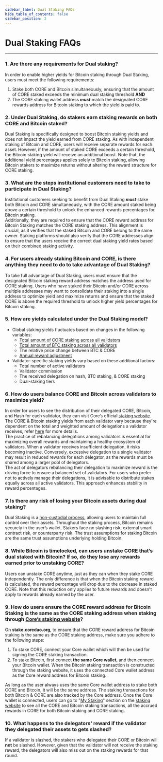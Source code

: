 ```yaml
---
sidebar_label: Dual Staking FAQs
hide_table_of_contents: false
sidebar_position: 2
---
```


# Dual Staking FAQs
---

### 1\. Are there any requirements for Dual staking?

In order to enable higher yields for Bitcoin staking through Dual Staking, users must meet the following requirements: 

1. Stake both CORE and Bitcoin simultaneously, ensuring that the amount of CORE staked exceeds the minimum dual staking threshold  **AND**   
2. The CORE staking wallet address ***must*** match the designated CORE rewards address for Bitcoin staking to which the yield is paid to.

### 2\. Under Dual Staking, do stakers earn staking rewards on both CORE and Bitcoin staked?

Dual Staking is specifically designed to boost Bitcoin staking yields and does not impact the yield earned from CORE staking. As with independent staking of Bitcoin and CORE, users will receive separate rewards for each asset. However, if the amount of staked CORE exceeds a certain threshold, the Bitcoin staking yield will receive an additional boost. Note that, the additional yield percentages applies solely to Bitcoin staking, allowing Bitcoin stakers to maximize returns without altering the reward structure for CORE staking.

### 3\. What are the steps institutional customers need to take to participate in Dual Staking?

Institutional customers seeking to benefit from Dual Staking ***must*** stake both Bitcoin and CORE simultaneously, with the CORE amount staked being above a certain threshold to unlock the enhanced rewards percentages for Bitcoin staking.   
Additionally, they are required to ensure that the CORE reward address for Bitcoin Staking matches the CORE staking address. This alignment is crucial, as it verifies that the staked Bitcoin and CORE belong to the same owner. Staking platforms should also verify that the CORE addresses align to ensure that the users receive the correct dual staking yield rates based on their combined staking activity.

### 4\. For users already staking Bitcoin and CORE, is there anything they need to do to take advantage of Dual Staking?

To take full advantage of Dual Staking, users must ensure that the designated Bitcoin staking reward address matches the address used for CORE staking. Users who have staked their Bitcoin and/or CORE across multiple addresses may want to consolidate their staking into a single address to optimize yield and maximize returns and ensure that the staked CORE is above the required threshold to unlock higher yield percentages for Bitcoin staking. 

### 5\. How are yields calculated under the Dual Staking model?

* Global staking yields fluctuates based on changes in the following variables:  
  * [Total amount of CORE staking across all validators](https://stake.coredao.org/validators)  
  * [Total amount of BTC staking across all validators](https://stake.coredao.org/validators)  
  * The relative price change between BTC & CORE  
  * [Annual reward adjustment](https://docs.coredao.org/docs/Learn/economics/core-token/tokenomics-and-utility#sound-supply-and-emissions)  
* Validator-specific staking yields vary based on these additional factors:  
  * Total number of active validators  
  * Validator commission  
  * The received delegation on hash, BTC staking, & CORE staking  
  * Dual-staking tiers

### 6\. How do users balance CORE and Bitcoin across validators to maximize yield?

In order for users to see the distribution of their delegated CORE, Bitcoin, and Hash for each validator, they can visit Core’s official [staking website](https://stake.coredao.org/). The CORE & Bitcoin staking yields from each validator vary because they're dependent on the total and weighted amount of delegations a validator receives, refer [here](../Learn/core-concepts/satoshi-plus-consensus/rewards#3-validator-rewards) for more details.   
The practice of rebalancing delegations among validators is essential for maximizing overall rewards and maintaining a healthy ecosystem of validators. When a validator receives insufficient delegation, it risks becoming inactive. Conversely, excessive delegation to a single validator may result in reduced rewards for each delegator, as the rewards must be shared among a larger pool of delegators.  
The act of delegators rebalancing their delegation to maximize reward is the driving force to ensure a balanced set of validators. For users who prefer not to actively manage their delegations, it is advisable to distribute stakes equally across all active validators. This approach enhances stability in reward percentages.

### 7\. Is there any risk of losing your Bitcoin assets during dual staking?

Dual Staking is a [non-custodial process](../Learn/products/btc-staking/overview), allowing users to maintain full control over their assets. Throughout the staking process, Bitcoin remains securely in the user’s wallet.  Stakers face no slashing risk, external smart contract risk, or counterparty risk. The trust assumptions for staking Bitcoin are the same trust assumptions underlying holding Bitcoin.

### 8\. While Bitcoin is timelocked, can users unstake CORE that’s dual staked with Bitcoin? If so, do they lose any rewards earned prior to unstaking CORE?

Users can unstake CORE anytime, just as they can when they stake CORE independently. The only difference is that when the Bitcoin staking reward is calculated, the reward percentage will drop due to the decrease in staked CORE. Note that this reduction only applies to future rewards and doesn't apply to rewards already earned by the user.

### 9\. How do users ensure the CORE reward address for Bitcoin Staking is the same as the CORE staking address when staking through [Core’s staking website](https://stake.coredao.org/)?

On **stake.coredao.org**, to ensure that the CORE reward address for Bitcoin staking is the same as the CORE staking address, make sure you adhere to the following steps:

1. To stake CORE, connect your Core wallet which will then be used for signing the CORE staking transaction.  
2. To stake Bitcoin, first connect **the same Core wallet**, and then connect your Bitcoin wallet. When the Bitcoin staking transaction is constructed through the staking website, it uses the connected Core wallet address as the Core reward address for Bitcoin staking. 

As long as the user always uses the same Core wallet address to stake both CORE and Bitcoin, it will be the same address. The staking transactions for both Bitcoin & CORE are also tracked by the Core address. Once the Core wallet is connected, users can go to "[My Staking](https://stake.coredao.org/mystaking)" section on the [staking website](https://stake.coredao.org/) to see all the CORE and Bitcoin staking transactions, all the accrued rewards in CORE for both Bitcoin staking and CORE staking.

### 10\. What happens to the delegators' reward if the validator they delegated their assets to gets slashed?

If a validator is slashed, the stakers who delegated their CORE or Bitcoin will **not** be slashed. However, given that the validator will not receive the staking reward, the delegators will also miss out on the staking rewards for that round.